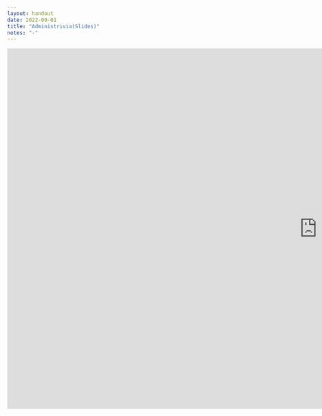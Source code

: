 ```yaml
---
layout: handout
date: 2022-09-01
title: "Administrivia(Slides)"
notes: "-"
---
```

<iframe src="https://docs.google.com/presentation/d/e/2PACX-1vRF8JSJMu6tr0jRPOBNRPW_Ttcr_ACZKUZkXtgsjGpP1kufQQ3Iwr3UVNYDqBvBbcN8hhG6px83LeJH/embed?start=false&loop=false&delayms=60000" frameborder="0" width="1440" height="839" allowfullscreen="true" mozallowfullscreen="true" webkitallowfullscreen="true"></iframe>
